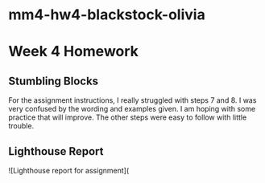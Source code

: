 # mm4-hw4-blackstock-olivia
# Week 4 Homework

## Stumbling Blocks 
For the assignment instructions, I really struggled with steps 7 and 8. I was very confused by the wording and examples given. I am hoping with some practice that will improve. The other steps were easy to follow with little trouble. 

## Lighthouse Report
![Lighthouse report for assignment](
